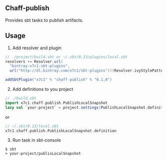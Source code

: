 

## Chaff-publish

Provides sbt tasks to publish artifacts.

## Usage

1) Add resolver and plugin

```scala
// ./project/build.sbt or ~/.sbt/0.13/plugins/local.sbt
resolvers += Resolver.url(
  "bintray-x7c1-sbt-plugins",
  url("http://dl.bintray.com/x7c1/sbt-plugins"))(Resolver.ivyStylePatterns)

addSbtPlugin("x7c1" % "chaff-publish" % "0.1.0")
```

2) Add definitions to you project

```scala
// ./build.sbt
import x7c1.chaff.publish.PublishLocalSnapshot
lazy val `your-project` = project.settings(PublishLocalSnapshot.definition)
```

or

```scala
// ~/.sbt/0.13/local.sbt
x7c1.chaff.publish.PublishLocalSnapshot.definition
```

3) Run task in sbt-console

```
$ sbt
> your-project/publisLocalSnapshot
```
